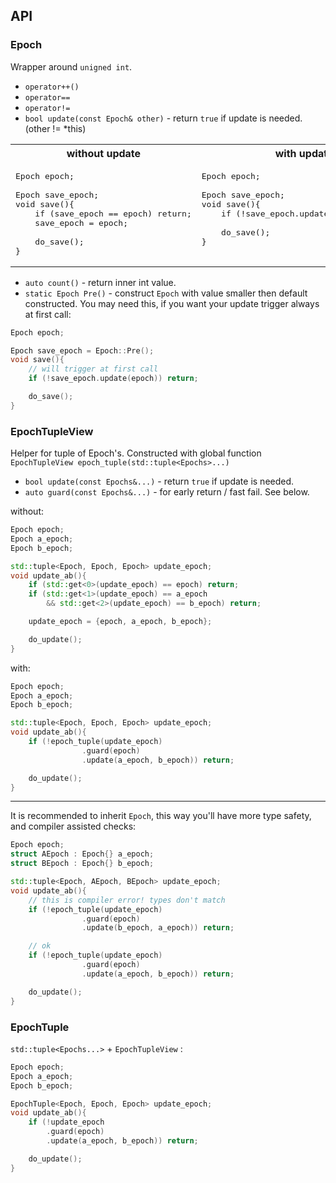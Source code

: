 ## API

### Epoch

Wrapper around `unigned int`.

* `operator++()`
* `operator==`
* `operator!=`
* `bool update(const Epoch& other)` - return `true` if update is needed. (other != *this)


<table>
<tr> <th>without update</th> <th>with update</th> </tr>
<tr>
<td valign="top">

<pre lang="cpp">
Epoch epoch;

Epoch save_epoch;
void save(){
    if (save_epoch == epoch) return;
    save_epoch = epoch;

    do_save();
}
</pre>

</td>
<td valign="top">

<pre lang="cpp">
Epoch epoch;

Epoch save_epoch;
void save(){
    if (!save_epoch.update(epoch)) return;

    do_save();
}
</pre>

</td>
</tr>
</table>

* `auto count()` - return inner int value.
* `static Epoch Pre()` - construct `Epoch` with value smaller then default constructed. You may need this, if you want your update trigger always at first call:
```c++
Epoch epoch;

Epoch save_epoch = Epoch::Pre();
void save(){
    // will trigger at first call
    if (!save_epoch.update(epoch)) return;

    do_save();
}
```


### EpochTupleView

Helper for tuple of Epoch's. Constructed with global function `EpochTupleView epoch_tuple(std::tuple<Epochs>...)`

* `bool update(const Epochs&...)` - return `true` if update is needed.
* `auto guard(const Epochs&...)`  - for early return / fast fail. See below.

without:

```c++
Epoch epoch;
Epoch a_epoch;
Epoch b_epoch;

std::tuple<Epoch, Epoch, Epoch> update_epoch;
void update_ab(){
    if (std::get<0>(update_epoch) == epoch) return;
    if (std::get<1>(update_epoch) == a_epoch
        && std::get<2>(update_epoch) == b_epoch) return;

    update_epoch = {epoch, a_epoch, b_epoch};

    do_update();
}
```

with:

```c++
Epoch epoch;
Epoch a_epoch;
Epoch b_epoch;

std::tuple<Epoch, Epoch, Epoch> update_epoch;
void update_ab(){
    if (!epoch_tuple(update_epoch)
                .guard(epoch)
                .update(a_epoch, b_epoch)) return;

    do_update();
}
```

---

It is recommended to inherit `Epoch`, this way you'll have more type safety, and compiler assisted checks:

```c++
Epoch epoch;
struct AEpoch : Epoch{} a_epoch;
struct BEpoch : Epoch{} b_epoch;

std::tuple<Epoch, AEpoch, BEpoch> update_epoch;
void update_ab(){
    // this is compiler error! types don't match
    if (!epoch_tuple(update_epoch)
                .guard(epoch)
                .update(b_epoch, a_epoch)) return;

    // ok
    if (!epoch_tuple(update_epoch)
                .guard(epoch)
                .update(a_epoch, b_epoch)) return;

    do_update();
}
```

### EpochTuple

`std::tuple<Epochs...>` + `EpochTupleView` :

```c++
Epoch epoch;
Epoch a_epoch;
Epoch b_epoch;

EpochTuple<Epoch, Epoch, Epoch> update_epoch;
void update_ab(){
    if (!update_epoch
        .guard(epoch)
        .update(a_epoch, b_epoch)) return;

    do_update();
}
```